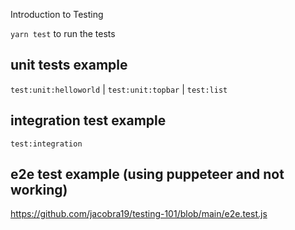Introduction to Testing

`yarn test` to run the tests

## unit tests example
`test:unit:helloworld` | `test:unit:topbar` | `test:list` 

## integration test example
`test:integration`

## e2e test example (using puppeteer and not working)
https://github.com/jacobra19/testing-101/blob/main/e2e.test.js
